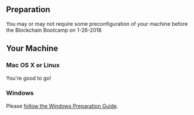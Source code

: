 ## Preparation

You may or may not require some preconfiguration of your machine before the Blockchain Bootcamp on 1-26-2018 

## Your Machine

### Mac OS X or Linux

You're good to go!

### Windows

Please [follow the Windows Preparation Guide](windows.md). 

